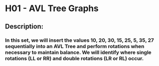 # H01 - AVL Tree Graphs
## Description:
### In this set, we will insert the values 10, 20, 30, 15, 25, 5, 35, 27 sequentially into an AVL Tree and perform rotations when necessary to maintain balance. We will identify where single rotations (LL or RR) and double rotations (LR or RL) occur.
